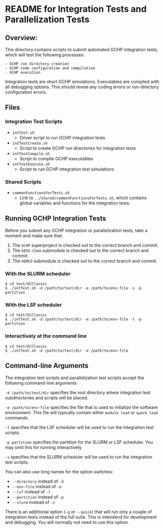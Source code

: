 # README for Integration Tests and Parallelization Tests

## Overview:

This directory contains scripts to submit automated GCHP integration tests, which will test the following processes:

    - GCHP run directory creation
    - GCHP code configuration and compilation
    - GCHP execution

Integration tests are short GCHP simulations.  Executables are compiled with all debugging options.  This should reveal any coding errors or run-directory configuration errors.

## Files

### Integration Test Scripts

- `intTest.sh`
  - Driver script to run GCHP integration tests
- `intTestCreate.sh`
  - Script to create GCHP run directories for integration tests
- `intTestCompile.sh`
  - Script to compile GCHP executables
- `intTestExecute.sh`
   - Script to run GCHP integration test simulations

### Shared Scripts

- `commonFunctionsForTests.sh`
  - Link to `../shared/commonFunctionsForTests.sh`, which contains global variables and functions for the integration tests.

## Running GCHP Integration Tests

Before you submit any GCHP integration or parallelization tests, take a moment and make sure that:

1. The `GCHP` superproject is checked out to the correct branch and commit.
2. The `GEOS-Chem` submodule is checked out to the correct branch and commit.
3. The `HEMCO` submodule is checked out to the correct branch and commit.

### With the SLURM scheduler

```console
$ cd test/GCClassic
$ ./intTest.sh -d /path/to/test/dir -e /path/to/env-file -s -p partition
```

### With the LSF scheduler

```console
$ cd test/GCClassic
$ ./intTest.sh -d /path/to/test/dir -e /path/to/env-file -l -p partition
```

### Interactively at the command line

```console
$ cd test/GCClassic
$ ./intTest.sh -d /path/to/test/dir -e /path/to/env-file
```

## Command-line Arguments

The integration test scripts and parallelization test scripts accept the following command-line arguments

`-d /path/to/test/dir` specifies the root directory where integration test subdirectories and scripts will be placed.

`-e /path/to/env-file` specifies the file that is used to initialize the software environment.  This file will typically contain either `module load` or `spack load` commands.

`-l` specifies that the LSF scheduler will be used to run the integration test scripts.

`-p partition` specifies the partition for the SLURM or LSF scheduler.  You may omit this for running interactively

`-s` specifies that the SLURM scheduler will be used to run the integration test scripts.

You can also use long names for the option switches:
- `--directory` instead of `-d`
- `--env-file` instead of `-e`
- `--lsf` instead of `-l`
- `--partition` instead of `-p`
- `--slurm` instead of `-s`

There is an additional option (`-q` or `--quick`) that will run only a couple of integration tests instead of the full suite.  This is intendend for development and debugging.  You will normally not need to use this option.
